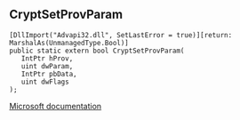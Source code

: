 ## CryptSetProvParam

```
[DllImport("Advapi32.dll", SetLastError = true)][return: MarshalAs(UnmanagedType.Bool)]
public static extern bool CryptSetProvParam(
   IntPtr hProv,
   uint dwParam,
   IntPtr pbData,
   uint dwFlags
);
```

[Microsoft documentation](https://docs.microsoft.com/en-us/windows/win32/api/wincrypt/nf-wincrypt-cryptsetprovparam)
